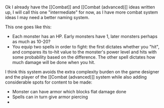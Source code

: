 Ok I already have the [[Combat]] and [[Combat (advanced)]] ideas written up, I will call this one "intermediate" for now, as I have more combat system ideas I may need a better naming system.

This one goes like this:
* Each monster has an HP. Early monsters have 1, later monsters perhaps as much as 10-20?
* You equip two spells in order to fight: the first dictates whether you "hit", and compares its to-hit value to the monster's power level and hits with some probability based on the difference. The other spell dictates how much damage will be done when you hit. 

I think this system avoids the extra complexity burden on the game designer and the player of the [[Combat (advanced)]] system while also adding considerable spots for content to be made:
* Monster can have armor which blocks flat damage done
* Spells can in turn give armor piercing
* 